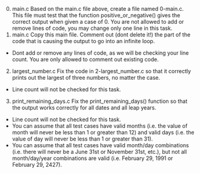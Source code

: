0. main.c	Based on the main.c file above, create a file named 0-main.c. This file must test that the function positive_or_negative() gives the correct output when given a case of 0.
You are not allowed to add or remove lines of code, you may change only one line in this task.
1. main.c	Copy this main file. Comment out (dont delete it!) the part of the code that is causing the output to go into an infinite loop.
- Dont add or remove any lines of code, as we will be checking your line count. You are only allowed to comment out existing code.
2. largest_number.c	Fix the code in 2-largest_number.c so that it correctly prints out the largest of three numbers, no matter the case.
- Line count will not be checked for this task.
3. print_remaining_days.c	Fix the print_remaining_days() function so that the output works correctly for all dates and all leap years.
- Line count will not be checked for this task.
- You can assume that all test cases have valid months (i.e. the value of month will never be less than 1 or greater than 12) and valid days (i.e. the value of day will never be less than 1 or greater than 31).
- You can assume that all test cases have valid month/day combinations (i.e. there will never be a June 31st or November 31st, etc.), but not all month/day/year combinations are valid (i.e. February 29, 1991 or February 29, 2427).